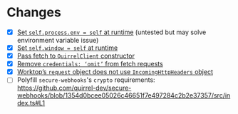 # Changes
- [x] [Set `self.process.env = self` at runtime](https://github.com/tiltcamp/worktop-quirrel/blob/cc416ebcfaa59e61de35bc582af95e618571ef79/src/index.ts#L12-L14) 
  (untested but may solve environment variable issue)
- [x] [Set `self.window = self` at runtime](https://github.com/tiltcamp/worktop-quirrel/blob/main/src/index.ts#L21-L25)
- [x] [Pass fetch to `QuirrelClient` constructor](https://github.com/tiltcamp/worktop-quirrel/blob/cc416ebcfaa59e61de35bc582af95e618571ef79/src/client.ts#L6)
- [x] [Remove `credentials: ‘omit’` from fetch requests](https://github.com/tiltcamp/worktop-quirrel/blob/cc416ebcfaa59e61de35bc582af95e618571ef79/src/client.ts#L10-L11)
- [x] [Worktop’s `request` object does not use `IncomingHttpHeaders` object](https://github.com/tiltcamp/worktop-quirrel/blob/cc416ebcfaa59e61de35bc582af95e618571ef79/src/index.ts#L109)
- [ ] Polyfill `secure-webhooks`'s `crypto` requirements: https://github.com/quirrel-dev/secure-webhooks/blob/1354d0bcee05026c46651f7e497284c2b2e37357/src/index.ts#L1
